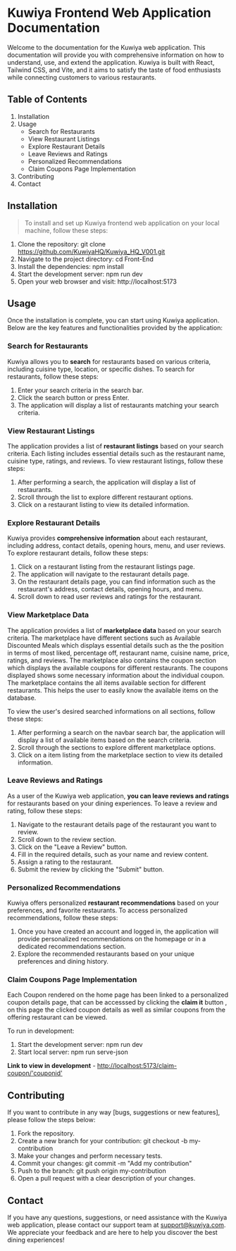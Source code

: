 # Kuwiya Frontend Web Application Documentation

Welcome to the documentation for the Kuwiya web application. This documentation will provide you with comprehensive information on how to understand, use, and extend the application. Kuwiya is built with React, Tailwind CSS, and Vite, and it aims to satisfy the taste of food enthusiasts while connecting customers to various restaurants.

## Table of Contents

1. Installation
2. Usage
   - Search for Restaurants
   - View Restaurant Listings
   - Explore Restaurant Details
   - Leave Reviews and Ratings
   - Personalized Recommendations
   - Claim Coupons Page Implementation
3. Contributing
4. Contact

## Installation

> To install and set up Kuwiya frontend web application on your local machine, follow these steps:

1. Clone the repository: git clone <https://github.com/KuwiyaHQ/Kuwiya_HQ_V001.git>
2. Navigate to the project directory: cd Front-End
3. Install the dependencies: npm install
4. Start the development server: npm run dev
5. Open your web browser and visit: http://localhost:5173

## Usage

Once the installation is complete, you can start using Kuwiya application. Below are the key features and functionalities provided by the application:

### Search for Restaurants

Kuwiya allows you to **search** for restaurants based on various criteria, including cuisine type, location, or specific dishes. To search for restaurants, follow these steps:

1. Enter your search criteria in the search bar.
2. Click the search button or press Enter.
3. The application will display a list of restaurants matching your search criteria.

### View Restaurant Listings

The application provides a list of **restaurant listings** based on your search criteria. Each listing includes essential details such as the restaurant name, cuisine type, ratings, and reviews. To view restaurant listings, follow these steps:

1. After performing a search, the application will display a list of restaurants.
2. Scroll through the list to explore different restaurant options.
3. Click on a restaurant listing to view its detailed information.

### Explore Restaurant Details

Kuwiya provides **comprehensive information** about each restaurant, including address, contact details, opening hours, menu, and user reviews. To explore restaurant details, follow these steps:

1. Click on a restaurant listing from the restaurant listings page.
2. The application will navigate to the restaurant details page.
3. On the restaurant details page, you can find information such as the restaurant's address, contact details, opening hours, and menu.
4. Scroll down to read user reviews and ratings for the restaurant.

### View Marketplace Data

The application provides a list of **marketplace data** based on your search criteria. The marketplace have different sections such as Available Discounted Meals which displays essential details such as the the position in terms of most liked, percentage off, restaurant name, cuisine name, price, ratings, and reviews.
The marketplace also contains the coupon section which displays the available coupons for different restaurants. The coupons displayed shows some necessary information about the individual coupon.
The marketplace contains the all items available section for different restaurants. This helps the user to easily know the available items on the database.

To view the user's desired searched informations on all sections, follow these steps:

1. After performing a search on the navbar search bar, the application will display a list of available items based on the search criteria.
2. Scroll through the sections to explore different marketplace options.
3. Click on a item listing from the marketplace section to view its detailed information.

### Leave Reviews and Ratings

As a user of the Kuwiya web application, **you can leave reviews and ratings** for restaurants based on your dining experiences. To leave a review and rating, follow these steps:

1. Navigate to the restaurant details page of the restaurant you want to review.
2. Scroll down to the review section.
3. Click on the "Leave a Review" button.
4. Fill in the required details, such as your name and review content.
5. Assign a rating to the restaurant.
6. Submit the review by clicking the "Submit" button.

### Personalized Recommendations

Kuwiya offers personalized **restaurant recommendations** based on your preferences, and favorite restaurants. To access personalized recommendations, follow these steps:

1. Once you have created an account and logged in, the application will provide personalized recommendations on the homepage or in a dedicated recommendations section.
2. Explore the recommended restaurants based on your unique preferences and dining history.


### Claim Coupons Page Implementation
Each Coupon rendered on the home page has been linked to a personalized coupon details page, that can be accesssed by clicking the **claim it** button , on this page the clicked coupon details as well as similar coupons from the offering restaurant can be viewed.

To run in development:
1. Start the development server: npm run dev
2. Start local server: npm run serve-json

**Link to view in development** - <http://localhost:5173/claim-coupon/'couponid'>

## Contributing

If you want to contribute in any way [bugs, suggestions or new features], please follow the steps below:

1. Fork the repository.
2. Create a new branch for your contribution: git checkout -b my-contribution
3. Make your changes and perform necessary tests.
4. Commit your changes: git commit -m "Add my contribution"
5. Push to the branch: git push origin my-contribution
6. Open a pull request with a clear description of your changes.

## Contact

If you have any questions, suggestions, or need assistance with the Kuwiya web application, please contact our support team at <support@kuwiya.com>. We appreciate your feedback and are here to help you discover the best dining experiences!
